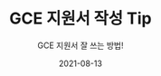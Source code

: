 ---
title: GCE 지원서 작성 Tip #2
subtitle: GCE 지원서 잘 쓰는 방법!
layout: default
modal-id: 3
date: 2021-08-13
img: gce-tip-2-kor.png
thumbnail: gce-tip-2-kor.png
alt: image-alt
project-date: August 2021
info: 2021/08/09 ~ 2021/08/29
category: GCE Applications Tips KOR
description: >
    1.3 How will the Campus Experts program enable you to support your local community better? - GCE 프로그램이 내 커뮤니티에 어떻게 도움이 될건지 예상되는 점 기술하기!
    - GCE로서 얻는 자격과 혜택 그리고 전세계 GCE들과 만들어지는 네트워크 위주로 기술하면 좋아요!💡
    - 그리고 GCE로서 우리 커뮤니티원들에게 어떤 도움을 줄 수 있는지 정확하면 좋겠죠?

---